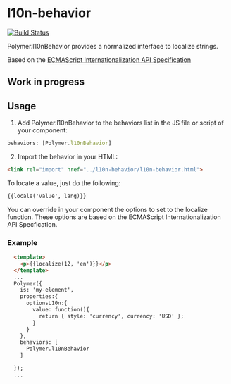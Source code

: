 # l10n-behavior

[![Build Status](https://travis-ci.org/felixzapata/l10n-behavior.png)](https://travis-ci.org/felixzapata/l10n-behavior)

Polymer.l10nBehavior provides a normalized interface to localize strings.

Based on the [ECMAScript Internationalization API Specification](http://ecma-international.org/ecma-402/1.0/)


## Work in progress


## Usage

1) Add Polymer.l10nBehavior to the behaviors list in the JS file or script of your component:

```js
behaviors: [Polymer.l10nBehavior]
```

2) Import the behavior in your HTML:

```html
<link rel="import" href="../l10n-behavior/l10n-behavior.html">
```

To locate a value, just do the following:
```html
{{locale('value', lang)}}
```

You can override in your component the options to set to the localize function. These options are based on the ECMAScript Internationalization API Specfication. 

### Example

```html
  <template>
    <p>{{localize(12, 'en')}}</p>
  </template>
  ...
  Polymer({
    is: 'my-element',
    properties:{
      optionsL10n:{
        value: function(){
          return { style: 'currency', currency: 'USD' };
        }
      }
    },
    behaviors: [
      Polymer.l10nBehavior
    ]

  });
  ...
```



